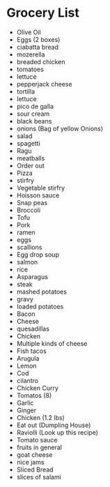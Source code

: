 # Grocery List

- Olive Oil
- Eggs (2 boxes)
- ciabatta bread
- mozerella
- breaded chicken
- tomatoes
- lettuce
- pepperjack cheese
- tortilla
- lettuce
- pico de galla
- sour cream
- black beans
- onions (Bag of yellow Onions)
- salad
- spagetti
- Ragu
- meatballs
- Order out  
- Pizza
- stirfry
- Vegetable stirfry
- Hoisson sauce
- Snap peas
- Broccoli
- Tofu
- Pork
- ramen
- eggs
- scallions
- Egg drop soup
- salmon 
- rice
- Asparagus
- steak
- mashed potatoes
- gravy
- loaded potatoes
- Bacon
- Cheese
- quesadillas
- Chicken
- Multiple kinds of cheese
- Fish tacos
- Arugula
- Lemon
- Cod
- cilantro
- Chicken Curry
- Tomatos (8)
- Garlic
- Ginger
- Chicken (1.2 lbs)
- Eat out (Dumpling House)
- Raviolli (Look up this recipe)
- Tomato sauce
- fruits in general
- goat cheese
- nice jams
- Sliced Bread
- slices of salami
